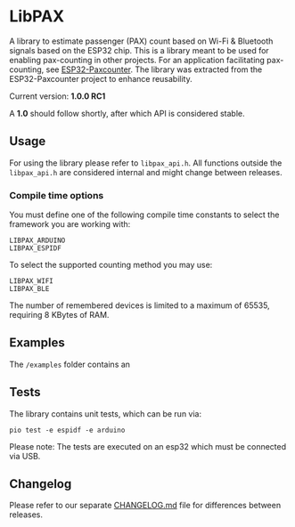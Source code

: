 # LibPAX

A library to estimate passenger (PAX) count based on Wi-Fi & Bluetooth signals based on the ESP32 chip.
This is a library meant to be used for enabling pax-counting in other projects.
For an application facilitating pax-counting, see [ESP32-Paxcounter](https://github.com/cyberman54/ESP32-Paxcounter).
The library was extracted from the ESP32-Paxcounter project to enhance reusability.

Current version: **1.0.0 RC1**

A **1.0** should follow shortly, after which API is considered stable.

## Usage

For using the library please refer to `libpax_api.h`.
All functions outside the `libpax_api.h` are considered internal and might change between releases.

### Compile time options

You must define one of the following compile time constants to select the framework you are working with:
```
LIBPAX_ARDUINO
LIBPAX_ESPIDF
```

To select the supported counting method you may use:
```
LIBPAX_WIFI 
LIBPAX_BLE
```

The number of remembered devices is limited to a maximum of 65535, requiring 8 KBytes of RAM.

## Examples

The `/examples` folder contains an

## Tests

The library contains unit tests, which can be run via:

```
pio test -e espidf -e arduino
```

Please note: The tests are executed on an esp32 which must be connected via USB.

## Changelog

Please refer to our separate [CHANGELOG.md](CHANGELOG.md) file for differences between releases.
